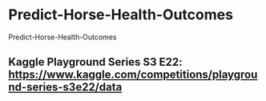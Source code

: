 # Predict-Horse-Health-Outcomes
Predict-Horse-Health-Outcomes
## Kaggle Playground Series S3 E22: https://www.kaggle.com/competitions/playground-series-s3e22/data
